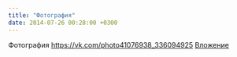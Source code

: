 ```yaml
---
title: "Фотография"
date: 2014-07-26 00:28:00 +0300
---
```


Фотография
<a class="vk-attach" href="https://vk.com/photo41076938_336094925">https://vk.com/photo41076938_336094925</a>
<a class="vk-attach" href="https://vk.com/photo41076938_336094925">Вложение</a>

